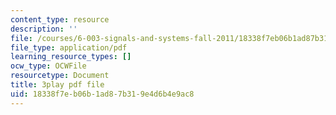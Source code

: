 ```yaml
---
content_type: resource
description: ''
file: /courses/6-003-signals-and-systems-fall-2011/18338f7eb06b1ad87b319e4d6b4e9ac8_fKaZeD70p8I.pdf
file_type: application/pdf
learning_resource_types: []
ocw_type: OCWFile
resourcetype: Document
title: 3play pdf file
uid: 18338f7e-b06b-1ad8-7b31-9e4d6b4e9ac8
---
```

